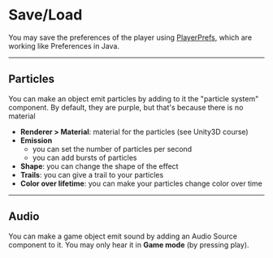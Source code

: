 # Save/Load

You may save the preferences of the player using [PlayerPrefs](https://docs.unity3d.com/ScriptReference/PlayerPrefs.html), which are working like Preferences in Java.

<hr class="sl">

## Particles

You can make an object emit particles by adding to it the "particle system" component. By default, they are purple, but that's because there is no material

* **Renderer > Material**: material for the particles (see Unity3D course)
* **Emission**
    * you can set the number of particles per second
    * you can add bursts of particles
* **Shape**: you can change the shape of the effect
* **Trails**: you can give a trail to your particles
* **Color over lifetime**: you can make your particles change color over time

<hr class="sr">

## Audio

You can make a game object emit sound by adding an Audio Source component to it. You may only hear it in **Game mode** (by pressing play).